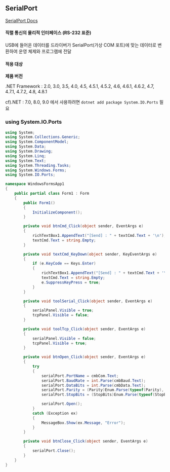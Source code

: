 ## SerialPort
[SerialPort Docs](https://learn.microsoft.com/ko-kr/dotnet/api/system.io.ports.serialport?view=netframework-4.7.2)
#### 직렬 통신의 물리적 인터페이스 (RS-232 표준)
USB에 들어온 데이터를 드라이버가 SerialPort(가상 COM 포트)에 맞는 데이터로 변환하여 운영 체제와 프로그램에 전달

#### 적용 대상
**제품	버전**

.NET Framework : 2.0, 3.0, 3.5, 4.0, 4.5, 4.5.1, 4.5.2, 4.6, 4.6.1, 4.6.2, 4.7, 4.7.1, 4.7.2, 4.8, 4.8.1

cf).NET : 7.0, 8.0, 9.0 에서 사용하려면 ```dotnet add package System.IO.Ports``` 필요

### using System.IO.Ports
```C#
using System;
using System.Collections.Generic;
using System.ComponentModel;
using System.Data;
using System.Drawing;
using System.Linq;
using System.Text;
using System.Threading.Tasks;
using System.Windows.Forms;
using System.IO.Ports;

namespace WindowsFormsApp1
{
    public partial class Form1 : Form
    {
        public Form1()
        {
            InitializeComponent();
        }

        private void btnCmd_Click(object sender, EventArgs e)
        {
            richTextBox1.AppendText("[Send] : " + textCmd.Text + '\n');
            textCmd.Text = string.Empty;
        }

        private void textCmd_KeyDown(object sender, KeyEventArgs e)
        {
            if (e.KeyCode == Keys.Enter)
            {
                richTextBox1.AppendText("[Send] : " + textCmd.Text + '\n');
                textCmd.Text = string.Empty;
                e.SuppressKeyPress = true;
            }
        }

        private void toolSerial_Click(object sender, EventArgs e)
        {
            serialPanel.Visible = true;
            tcpPanel.Visible = false;
        }

        private void toolTcp_Click(object sender, EventArgs e)
        {
            serialPanel.Visible = false;
            tcpPanel.Visible = true;
        }

        private void btnOpen_Click(object sender, EventArgs e)
        {
            try
            {
                serialPort.PortName = cmbCom.Text;
                serialPort.BaudRate = int.Parse(cmbBaud.Text);
                serialPort.DataBits = int.Parse(cmbData.Text);
                serialPort.Parity = (Parity)Enum.Parse(typeof(Parity), cmbParity.Text, true);
                serialPort.StopBits = (StopBits)Enum.Parse(typeof(StopBits), cmbStop.Text, true);

                serialPort.Open();
            }
            catch (Exception ex) 
            {
                MessageBox.Show(ex.Message, "Error");
            }
        }

        private void btnClose_Click(object sender, EventArgs e)
        {
            serialPort.Close();
        }
    }
}
```
